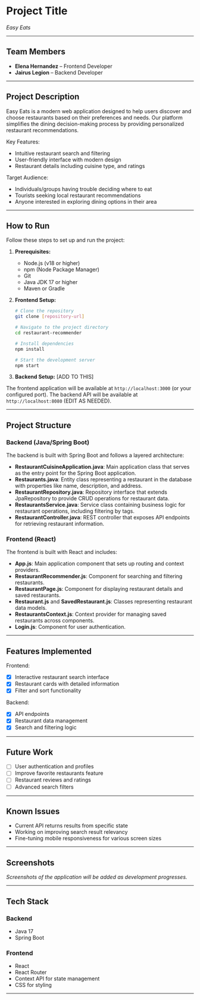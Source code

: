 # Project Title

_Easy Eats_

---

## Team Members

- **Elena Hernandez** – Frontend Developer
- **Jairus Legion** – Backend Developer

---

## Project Description

Easy Eats is a modern web application designed to help users discover and choose restaurants based on their preferences and needs. Our platform simplifies the dining decision-making process by providing personalized restaurant recommendations.

Key Features:
- Intuitive restaurant search and filtering
- User-friendly interface with modern design
- Restaurant details including cuisine type, and ratings

Target Audience:
- Individuals/groups having trouble deciding where to eat
- Tourists seeking local restaurant recommendations
- Anyone interested in exploring dining options in their area

---

## How to Run

Follow these steps to set up and run the project:

1. **Prerequisites:**
   - Node.js (v18 or higher)
   - npm (Node Package Manager)
   - Git
   - Java JDK 17 or higher
   - Maven or Gradle

2. **Frontend Setup:**
   ```bash
   # Clone the repository
   git clone [repository-url]
   
   # Navigate to the project directory
   cd restaurant-recommender
   
   # Install dependencies
   npm install
   
   # Start the development server
   npm start
   ```

3. **Backend Setup:**
   [ADD TO THIS]

The frontend application will be available at `http://localhost:3000` (or your configured port).
The backend API will be available at `http://localhost:8080` (EDIT AS NEEDED).

---

## Project Structure

### Backend (Java/Spring Boot)

The backend is built with Spring Boot and follows a layered architecture:

- **RestaurantCuisineApplication.java**: Main application class that serves as the entry point for the Spring Boot application.
- **Restaurants.java**: Entity class representing a restaurant in the database with properties like name, description, and address.
- **RestaurantRepository.java**: Repository interface that extends JpaRepository to provide CRUD operations for restaurant data.
- **RestaurantsService.java**: Service class containing business logic for restaurant operations, including filtering by tags.
- **RestaurantController.java**: REST controller that exposes API endpoints for retrieving restaurant information.

### Frontend (React)

The frontend is built with React and includes:

- **App.js**: Main application component that sets up routing and context providers.
- **RestaurantRecommender.js**: Component for searching and filtering restaurants.
- **RestaurantPage.js**: Component for displaying restaurant details and saved restaurants.
- **Restaurant.js** and **SavedRestaurant.js**: Classes representing restaurant data models.
- **RestaurantsContext.js**: Context provider for managing saved restaurants across components.
- **Login.js**: Component for user authentication.

---

## Features Implemented

Frontend:
- [x] Interactive restaurant search interface
- [x] Restaurant cards with detailed information
- [x] Filter and sort functionality

Backend:
- [x] API endpoints
- [x] Restaurant data management
- [x] Search and filtering logic

---

## Future Work

- [ ] User authentication and profiles
- [ ] Improve favorite restaurants feature
- [ ] Restaurant reviews and ratings
- [ ] Advanced search filters

---

## Known Issues

- Current API returns results from specific state
- Working on improving search result relevancy
- Fine-tuning mobile responsiveness for various screen sizes

---

## Screenshots

_Screenshots of the application will be added as development progresses._

---

## Tech Stack

### Backend
- Java 17
- Spring Boot

### Frontend
- React
- React Router
- Context API for state management
- CSS for styling

---
